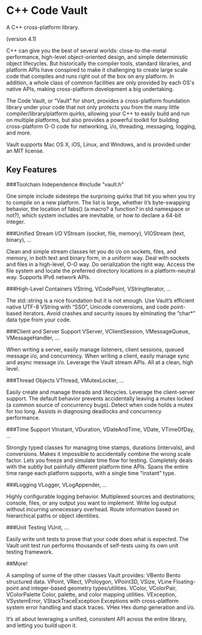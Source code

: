 C++ Code Vault
==========
A  C++ cross-platform library.

(version 4.1)

C++ can give you the best of several worlds: close-to-the-metal performance, high-level object-oriented design, and simple deterministic object lifecycles. But historically the compiler tools, standard libraries, and platform APIs have conspired to make it challenging to create large scale code that compiles and runs right out of the box on any platform. In addition, a whole class of common facilities are only provided by each OS's native APIs, making cross-platform development a big undertaking.

The Code Vault, or “Vault” for short, provides a cross-platform foundation library under your code that not only protects you from the many little compiler/library/platform quirks, allowing your C++ to easily build and run on multiple platforms, but also provides a powerful toolkit for building cross-platform O-O code for networking, i/o, threading, messaging, logging, and more.

Vault supports Mac OS X, iOS, Linux, and Windows, and is provided under an MIT license.

Key Features
----------

###Toolchain Independence
\#include "vault.h"

One simple include sidesteps the surprising quirks that hit you when you try to compile on a new platform. The list is large, whether it’s byte-swapping behavior, the location of fabs() (a macro? a function? in std namespace or not?), which system includes are inevitable, or how to declare a 64-bit integer.

###Unified Stream I/O
VStream (socket, file, memory), VIOStream (text, binary), ...

Clean and simple stream classes let you do i/o on sockets, files, and memory, in both text and binary form, in a uniform way. Deal with sockets and files in a high-level, O-O way. Do serialization the right way. Access the file system and locate the preferred directory locations in a platform-neutral way. Supports IPv6 network APIs.

###High-Level Containers
VString, VCodePoint, VStringIterator, ...

The std::string is a nice foundation but it is not enough. Use Vault’s efficient native UTF-8 VString with “SSO”, Unicode conversions, and code point-based iterators. Avoid crashes and security issues by elminating the “char*” data type from your code.

###Client and Server Support
VServer, VClientSession, VMessageQueue, VMessageHandler, ...

When writing a server, easily manage listeners, client sessions, queued message i/o, and concurrency. When writing a client, easily manage sync and async message i/o. Leverage the Vault stream APIs. All at a clean, high level.

###Thread Objects
VThread, VMutexLocker, ...

Easily create and manage threads and lifecycles. Leverage the client-server support. The default behavior prevents accidentally leaving a mutex locked (a common source of concurrency bugs). Detect when code holds a mutex for too long. Assists in diagnosing deadlocks and concurrency performance.

###Time Support
VInstant, VDuration, VDateAndTime, VDate, VTimeOfDay, ...

Strongly typed classes for managing time stamps, durations (intervals), and conversions. Makes it impossible to accidentally combine the wrong scale factor. Lets you freeze and simulate time flow for testing. Completely deals with the subtly but painfully different platform time APIs. Spans the entire time range each platform supports, with a single time “instant” type.

###Logging
VLogger, VLogAppender, ...

Highly configurable logging behavior. Multiplexed sources and destinations; console, files, or any output you want to implement. Write log output without incurring unnecessary overhead. Route information based on hierarchical paths or object identities.

###Unit Testing
VUnit, ...

Easily write unit tests to prove that your code does what is expected. The Vault unit test run performs thousands of self-tests using its own unit testing framework.

##More!

A sampling of some of the other classes Vault provides: VBento Bento structured data. VPoint, VRect, VPoloygon, VPoint3D, VSize, VLine Floating-point and integer-based geometry types/utilities. VColor, VColorPair, VColorPalette Color, palette, and color mapping utilities. VException, VSystemError, VStackTraceException Exceptions with cross-platform system error handling and stack traces. VHex Hex dump generation and i/o.

It’s all about leveraging a unified, consistent API across the entire library, and letting you build upon it.
